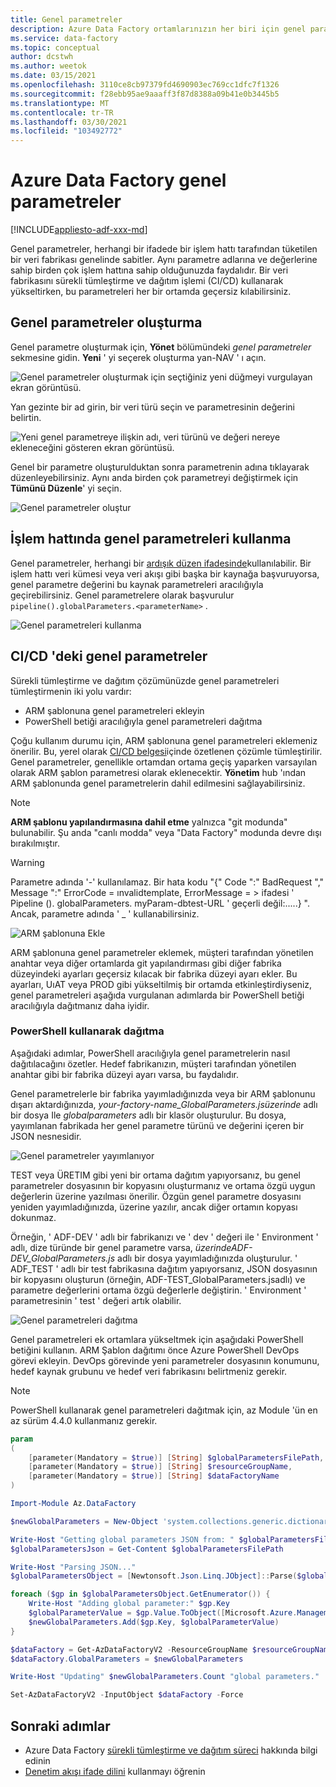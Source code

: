 ```yaml
---
title: Genel parametreler
description: Azure Data Factory ortamlarınızın her biri için genel parametreleri ayarlayın
ms.service: data-factory
ms.topic: conceptual
author: dcstwh
ms.author: weetok
ms.date: 03/15/2021
ms.openlocfilehash: 3110ce8cb97379fd4690903ec769cc1dfc7f1326
ms.sourcegitcommit: f28ebb95ae9aaaff3f87d8388a09b41e0b3445b5
ms.translationtype: MT
ms.contentlocale: tr-TR
ms.lasthandoff: 03/30/2021
ms.locfileid: "103492772"
---
```

# <a name="global-parameters-in-azure-data-factory"></a>Azure Data Factory genel parametreler

[!INCLUDE[appliesto-adf-xxx-md](includes/appliesto-adf-xxx-md.md)]

Genel parametreler, herhangi bir ifadede bir işlem hattı tarafından tüketilen bir veri fabrikası genelinde sabitler. Aynı parametre adlarına ve değerlerine sahip birden çok işlem hattına sahip olduğunuzda faydalıdır. Bir veri fabrikasını sürekli tümleştirme ve dağıtım işlemi (CI/CD) kullanarak yükseltirken, bu parametreleri her bir ortamda geçersiz kılabilirsiniz. 

## <a name="creating-global-parameters"></a>Genel parametreler oluşturma

Genel parametre oluşturmak için, **Yönet** bölümündeki *genel parametreler* sekmesine gidin. **Yeni** ' yi seçerek oluşturma yan-NAV ' ı açın.

![Genel parametreler oluşturmak için seçtiğiniz yeni düğmeyi vurgulayan ekran görüntüsü.](media/author-global-parameters/create-global-parameter-1.png)

Yan gezinte bir ad girin, bir veri türü seçin ve parametresinin değerini belirtin.

![Yeni genel parametreye ilişkin adı, veri türünü ve değeri nereye ekleneceğini gösteren ekran görüntüsü.](media/author-global-parameters/create-global-parameter-2.png)

Genel bir parametre oluşturulduktan sonra parametrenin adına tıklayarak düzenleyebilirsiniz. Aynı anda birden çok parametreyi değiştirmek için **Tümünü Düzenle**' yi seçin.

![Genel parametreler oluştur](media/author-global-parameters/create-global-parameter-3.png)

## <a name="using-global-parameters-in-a-pipeline"></a>İşlem hattında genel parametreleri kullanma

Genel parametreler, herhangi bir [ardışık düzen ifadesinde](control-flow-expression-language-functions.md)kullanılabilir. Bir işlem hattı veri kümesi veya veri akışı gibi başka bir kaynağa başvuruyorsa, genel parametre değerini bu kaynak parametreleri aracılığıyla geçirebilirsiniz. Genel parametrelere olarak başvurulur `pipeline().globalParameters.<parameterName>` .

![Genel parametreleri kullanma](media/author-global-parameters/expression-global-parameters.png)

## <a name="global-parameters-in-cicd"></a><a name="cicd"></a> CI/CD 'deki genel parametreler

Sürekli tümleştirme ve dağıtım çözümünüzde genel parametreleri tümleştirmenin iki yolu vardır:

* ARM şablonuna genel parametreleri ekleyin
* PowerShell betiği aracılığıyla genel parametreleri dağıtma

Çoğu kullanım durumu için, ARM şablonuna genel parametreleri eklemeniz önerilir. Bu, yerel olarak [CI/CD belgesi](continuous-integration-deployment.md)içinde özetlenen çözümle tümleştirilir. Genel parametreler, genellikle ortamdan ortama geçiş yaparken varsayılan olarak ARM şablon parametresi olarak eklenecektir. **Yönetim** hub 'ından ARM şablonunda genel parametrelerin dahil edilmesini sağlayabilirsiniz.

> [!NOTE]
> **ARM şablonu yapılandırmasına dahil etme** yalnızca "git modunda" bulunabilir. Şu anda "canlı modda" veya "Data Factory" modunda devre dışı bırakılmıştır. 

> [!WARNING]
>Parametre adında '-' kullanılamaz. Bir hata kodu "{" Code ":" BadRequest "," Message ":" ErrorCode = ınvalidtemplate, ErrorMessage = > ifadesi ' Pipeline (). globalParameters. myParam-dbtest-URL ' geçerli değil:.....} ". Ancak, parametre adında ' _ ' kullanabilirsiniz.

![ARM şablonuna Ekle](media/author-global-parameters/include-arm-template.png)

ARM şablonuna genel parametreler eklemek, müşteri tarafından yönetilen anahtar veya diğer ortamlarda git yapılandırması gibi diğer fabrika düzeyindeki ayarları geçersiz kılacak bir fabrika düzeyi ayarı ekler. Bu ayarları, UıAT veya PROD gibi yükseltilmiş bir ortamda etkinleştirdiyseniz, genel parametreleri aşağıda vurgulanan adımlarda bir PowerShell betiği aracılığıyla dağıtmanız daha iyidir.

### <a name="deploying-using-powershell"></a>PowerShell kullanarak dağıtma

Aşağıdaki adımlar, PowerShell aracılığıyla genel parametrelerin nasıl dağıtılacağını özetler. Hedef fabrikanızın, müşteri tarafından yönetilen anahtar gibi bir fabrika düzeyi ayarı varsa, bu faydalıdır.

Genel parametrelerle bir fabrika yayımladığınızda veya bir ARM şablonunu dışarı aktardığınızda, *your-factory-name_GlobalParameters.jsüzerinde* adlı bir dosya Ile *globalparameters* adlı bir klasör oluşturulur. Bu dosya, yayımlanan fabrikada her genel parametre türünü ve değerini içeren bir JSON nesnesidir.

![Genel parametreler yayımlanıyor](media/author-global-parameters/global-parameters-adf-publish.png)

TEST veya ÜRETIM gibi yeni bir ortama dağıtım yapıyorsanız, bu genel parametreler dosyasının bir kopyasını oluşturmanız ve ortama özgü uygun değerlerin üzerine yazılması önerilir. Özgün genel parametre dosyasını yeniden yayımladığınızda, üzerine yazılır, ancak diğer ortamın kopyası dokunmaz.

Örneğin, ' ADF-DEV ' adlı bir fabrikanızı ve ' dev ' değeri ile ' Environment ' adlı, dize türünde bir genel parametre varsa, *üzerindeADF-DEV_GlobalParameters.js* adlı bir dosya yayımladığınızda oluşturulur. ' ADF_TEST ' adlı bir test fabrikasına dağıtım yapıyorsanız, JSON dosyasının bir kopyasını oluşturun (örneğin, ADF-TEST_GlobalParameters.jsadlı) ve parametre değerlerini ortama özgü değerlerle değiştirin. ' Environment ' parametresinin ' test ' değeri artık olabilir. 

![Genel parametreleri dağıtma](media/author-global-parameters/powershell-task.png)

Genel parametreleri ek ortamlara yükseltmek için aşağıdaki PowerShell betiğini kullanın. ARM Şablon dağıtımı önce Azure PowerShell DevOps görevi ekleyin. DevOps görevinde yeni parametreler dosyasının konumunu, hedef kaynak grubunu ve hedef veri fabrikasını belirtmeniz gerekir.

> [!NOTE]
> PowerShell kullanarak genel parametreleri dağıtmak için, az Module 'ün en az sürüm 4.4.0 kullanmanız gerekir.

```powershell
param
(
    [parameter(Mandatory = $true)] [String] $globalParametersFilePath,
    [parameter(Mandatory = $true)] [String] $resourceGroupName,
    [parameter(Mandatory = $true)] [String] $dataFactoryName
)

Import-Module Az.DataFactory

$newGlobalParameters = New-Object 'system.collections.generic.dictionary[string,Microsoft.Azure.Management.DataFactory.Models.GlobalParameterSpecification]'

Write-Host "Getting global parameters JSON from: " $globalParametersFilePath
$globalParametersJson = Get-Content $globalParametersFilePath

Write-Host "Parsing JSON..."
$globalParametersObject = [Newtonsoft.Json.Linq.JObject]::Parse($globalParametersJson)

foreach ($gp in $globalParametersObject.GetEnumerator()) {
    Write-Host "Adding global parameter:" $gp.Key
    $globalParameterValue = $gp.Value.ToObject([Microsoft.Azure.Management.DataFactory.Models.GlobalParameterSpecification])
    $newGlobalParameters.Add($gp.Key, $globalParameterValue)
}

$dataFactory = Get-AzDataFactoryV2 -ResourceGroupName $resourceGroupName -Name $dataFactoryName
$dataFactory.GlobalParameters = $newGlobalParameters

Write-Host "Updating" $newGlobalParameters.Count "global parameters."

Set-AzDataFactoryV2 -InputObject $dataFactory -Force
```

## <a name="next-steps"></a>Sonraki adımlar

* Azure Data Factory [sürekli tümleştirme ve dağıtım süreci](continuous-integration-deployment.md) hakkında bilgi edinin
* [Denetim akışı ifade dilini](control-flow-expression-language-functions.md) kullanmayı öğrenin
